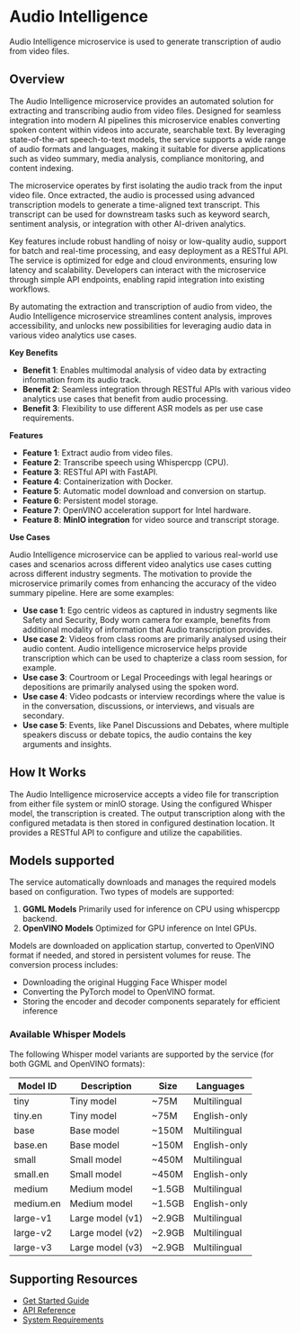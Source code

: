 # Audio Intelligence
Audio Intelligence microservice is used to generate transcription of audio from video files. 

## Overview
The Audio Intelligence microservice provides an automated solution for extracting and transcribing audio from video files. Designed for seamless integration into modern AI pipelines this microservice enables converting spoken content within videos into accurate, searchable text. By leveraging state-of-the-art speech-to-text models, the service supports a wide range of audio formats and languages, making it suitable for diverse applications such as video summary, media analysis, compliance monitoring, and content indexing.

The microservice operates by first isolating the audio track from the input video file. Once extracted, the audio is processed using advanced transcription models to generate a time-aligned text transcript. This transcript can be used for downstream tasks such as keyword search, sentiment analysis, or integration with other AI-driven analytics.

Key features include robust handling of noisy or low-quality audio, support for batch and real-time processing, and easy deployment as a RESTful API. The service is optimized for edge and cloud environments, ensuring low latency and scalability. Developers can interact with the microservice through simple API endpoints, enabling rapid integration into existing workflows.

By automating the extraction and transcription of audio from video, the Audio Intelligence microservice streamlines content analysis, improves accessibility, and unlocks new possibilities for leveraging audio data in various video analytics use cases.

**Key Benefits**
* **Benefit 1**: Enables multimodal analysis of video data by extracting information from its audio track.
* **Benefit 2**: Seamless integration through RESTful APIs with various video analytics use cases that benefit from audio processing.
* **Benefit 3**: Flexibility to use different ASR models as per use case requirements.

**Features**
* **Feature 1**: Extract audio from video files.
* **Feature 2**: Transcribe speech using Whispercpp (CPU).
* **Feature 3**: RESTful API with FastAPI.
* **Feature 4**: Containerization with Docker.
* **Feature 5**: Automatic model download and conversion on startup.
* **Feature 6**: Persistent model storage.
* **Feature 7**: OpenVINO acceleration support for Intel hardware.
* **Feature 8**: **MinIO integration** for video source and transcript storage.

**Use Cases**

Audio Intelligence microservice can be applied to various real-world use cases and scenarios across different video analytics use cases cutting across different industry segments. The motivation to provide the microservice primarily comes from enhancing the accuracy of the video summary pipeline. Here are some examples:
* **Use case 1**: Ego centric videos as captured in industry segments like Safety and Security, Body worn camera for example, benefits from additional modality of information that Audio transcription provides.
* **Use case 2**: Videos from class rooms are primarily analysed using their audio content. Audio intelligence microservice helps provide transcription which can be used to chapterize a class room session, for example.
* **Use case 3**: Courtroom or Legal Proceedings with legal hearings or depositions are primarily analysed using the spoken word.
* **Use case 4**: Video podcasts or interview recordings where the value is in the conversation, discussions, or interviews, and visuals are secondary.
* **Use case 5**: Events, like Panel Discussions and Debates, where multiple speakers discuss or debate topics, the audio contains the key arguments and insights.

## How It Works

The Audio Intelligence microservice accepts a video file for transcription from either file system or minIO storage. Using the configured Whisper model, the transcription is created. The output transcription along with the configured metadata is then stored in configured destination location. It provides a RESTful API to configure and utilize the capabilities.

## Models supported

The service automatically downloads and manages the required models based on configuration. Two types of models are supported:

1. **GGML Models** Primarily used for inference on CPU using whispercpp backend.
2. **OpenVINO Models** Optimized for GPU inference on Intel GPUs.

Models are downloaded on application startup, converted to OpenVINO format if needed, and stored in persistent volumes for reuse. The conversion process includes:
- Downloading the original Hugging Face Whisper model
- Converting the PyTorch model to OpenVINO format.
- Storing the encoder and decoder components separately for efficient inference

### Available Whisper Models

The following Whisper model variants are supported by the service (for both GGML and OpenVINO formats):

| Model ID | Description | Size | Languages |
|----------|-------------|------|-----------|
| tiny     | Tiny model  | ~75M | Multilingual |
| tiny.en  | Tiny model  | ~75M | English-only |
| base     | Base model  | ~150M | Multilingual |
| base.en  | Base model  | ~150M | English-only |
| small    | Small model | ~450M | Multilingual | 
| small.en | Small model | ~450M | English-only |
| medium   | Medium model | ~1.5GB | Multilingual |
| medium.en | Medium model | ~1.5GB | English-only |
| large-v1 | Large model (v1) | ~2.9GB | Multilingual |
| large-v2 | Large model (v2) | ~2.9GB | Multilingual |
| large-v3 | Large model (v3) | ~2.9GB | Multilingual |

## Supporting Resources

* [Get Started Guide](get-started.md)
* [API Reference](api-reference.md)
* [System Requirements](system-requirements.md)
